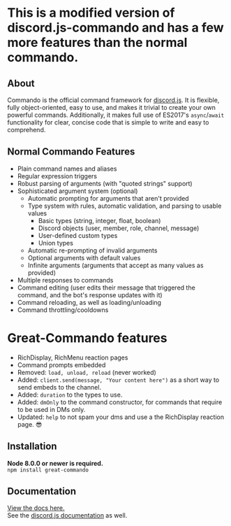 # This is a modified version of discord.js-commando and has a few more features than the normal commando.




## About
Commando is the official command framework for [discord.js](https://github.com/discordjs/discord.js).
It is flexible, fully object-oriented, easy to use, and makes it trivial to create your own powerful commands.
Additionally, it makes full use of ES2017's `async`/`await` functionality for clear, concise code that is simple to write and easy to comprehend.

## Normal Commando Features
- Plain command names and aliases
- Regular expression triggers
- Robust parsing of arguments (with "quoted strings" support)
- Sophisticated argument system (optional)
	* Automatic prompting for arguments that aren't provided
	* Type system with rules, automatic validation, and parsing to usable values
		- Basic types (string, integer, float, boolean)
		- Discord objects (user, member, role, channel, message)
		- User-defined custom types
		- Union types
	* Automatic re-prompting of invalid arguments
	* Optional arguments with default values
	* Infinite arguments (arguments that accept as many values as provided)
- Multiple responses to commands
- Command editing (user edits their message that triggered the command, and the bot's response updates with it)
- Command reloading, as well as loading/unloading
- Command throttling/cooldowns


# Great-Commando features
- RichDisplay, RichMenu reaction pages
- Command prompts embedded
- Removed: `load, unload, reload` (never worked)
- Added: `client.send(message, "Your content here")` as a short way to send embeds to the channel.
- Added: `duration` to the types to use.
- Added: `dmOnly` to the command constructor, for commands that require to be used in DMs only.
- Updated: `help` to not spam your dms and use a the RichDisplay reaction page. 😎

## Installation
**Node 8.0.0 or newer is required.**  
`npm install great-commando`

## Documentation
[View the docs here.](https://discord.js.org/#/docs/commando)  
See the [discord.js documentation](https://discord.js.org/#/docs) as well.
